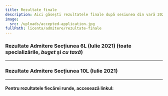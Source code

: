 ```yaml
---
title: Rezultate finale
description: Aici găsești rezultatele finale după sesiunea din vară 2021!
image:
  src: /uploads/accepted-application.jpg
fullPath: licenta/admitere/rezultate-finale
---
```

### Rezultate Admitere Secțiunea 6L (Iulie 2021) (toate specializările, *buget* și *cu taxă*)

<Attachment label="Rezultate" file="/uploads/6l-admisi_rf_bac.pdf"></Attachment>

<Attachment label="Olimpici" file="/uploads/6l-admisi_rf_olimpici_10abs.pdf"></Attachment>

<Attachment label="Olimpici (o probă)" file="/uploads/6l-admisi_rf_olimpici_10laproba.pdf"></Attachment>

<Attachment label="Studenți" file="/uploads/6l-admisi_rf_studentipromovabili.pdf"></Attachment>

<Attachment label="Sportivi" file="/uploads/6l-admisi_rf_sportivi.pdf"></Attachment>

<Attachment label="Plasament" file="/uploads/6l-admisi_rf_plasament.pdf"></Attachment>

<Attachment label="Rural" file="/uploads/6l-admisi_rf_absolventmediurural.pdf"></Attachment>

- - -

### Rezultate Admitere Secțiunea 10L (Iulie 2021)

<Attachment label="Rezultate" file="/uploads/10l_admisi_rf_bac.pdf"></Attachment>

<Attachment label="Olimpici" file="/uploads/10l_admisi_rf_olimpici.pdf"></Attachment>

<Attachment label="Plasament" file="/uploads/10l-rf-admisi-p.pdf"></Attachment>

<Attachment label="Rural" file="/uploads/10l_admisi_rf_absolventmediurural.pdf"></Attachment>

- - -

#### Pentru rezultatele fiecărei runde, accesează linkul: 

<Attachment label="Rezultate pe runde" internal="licenta/admitere/rezultate"></Attachment>